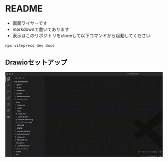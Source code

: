 # README

- 画面ワイヤーです
- markdownで書いてあります
- 表示はこのリポジトリをcloneして以下コマンドから起動してください

```sh
npx vitepress dev docs
```

## Drawioセットアップ

![](setup-drawio.gif)
